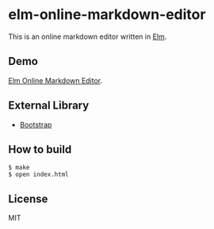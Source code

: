 # elm-online-markdown-editor

This is an online markdown editor written in [Elm](http://elm-lang.org/).

## Demo

[Elm Online Markdown Editor](https://3tty0n.github.io/elm-online-markdown-editor/).

## External Library

- [Bootstrap](http://getbootstrap.com/)

## How to build

```
$ make
$ open index.html
```

## License

MIT
